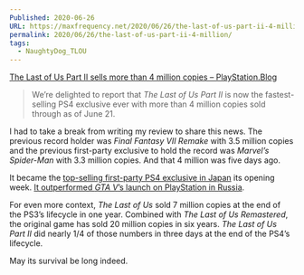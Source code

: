 ```yaml
---
Published: 2020-06-26
URL: https://maxfrequency.net/2020/06/26/the-last-of-us-part-ii-4-million/
permalink: 2020/06/26/the-last-of-us-part-ii-4-million/
tags:
  - NaughtyDog_TLOU
---
```

[The Last of Us Part II sells more than 4 million copies – PlayStation.Blog](https://blog.playstation.com/2020/06/26/the-last-of-us-part-ii-sells-more-than-4-million-copies/)

> We’re delighted to report that *The Last of Us Part II* is now the fastest-selling PS4 exclusive ever with more than 4 million copies sold through as of June 21.

I had to take a break from writing my review to share this news. The previous record holder was *Final Fantasy VII Remake* with 3.5 million copies and the previous first-party exclusive to hold the record was *Marvel’s Spider-Man* with 3.3 million copies. And that 4 million was five days ago.

It became the [top-selling first-party PS4 exclusive in Japan](https://www.dualshockers.com/the-last-of-us-part-2-japan-sales-launch/) its opening week. [It outperformed *GTA V*’s launch on PlayStation in Russia](https://web.archive.org/web/20200629233355/https://ru.ign.com/the-last-of-us-part-2-ps4/93164/news/the-last-of-us-part-2-stala-rekordsmenkoi-na-rossiiskom-rynke-playstation).

For even more context, *The Last of Us* sold 7 million copies at the end of the PS3’s lifecycle in one year. Combined with *The Last of Us Remastered*, the original game has sold 20 million copies in six years. *The Last of Us Part II* did nearly 1/4 of those numbers in three days at the end of the PS4’s lifecycle.

May its survival be long indeed.